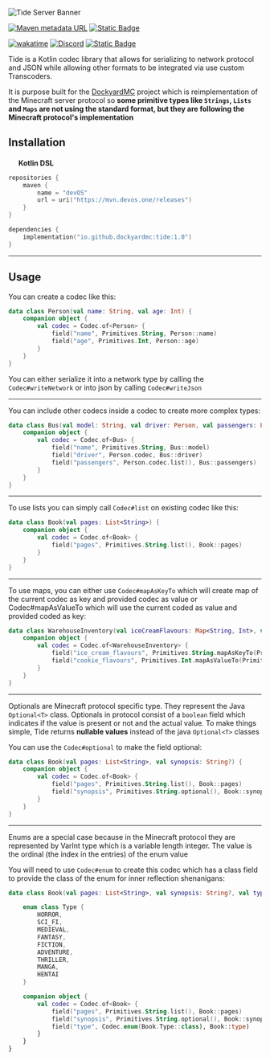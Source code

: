 ![Tide Server Banner](https://github.com/user-attachments/assets/a6cc4eb0-3b6b-486b-8e08-d49c51f791d3)

[![Maven metadata URL](https://img.shields.io/maven-metadata/v?metadataUrl=https%3A%2F%2Fmvn.devos.one%2Freleases%2Fio%2Fgithub%2Fdockyardmc%2Ftide%2Fmaven-metadata.xml&style=for-the-badge&logo=maven&logoColor=%23FFFFFF&label=Latest%20Version&color=%23afff87)](https://mvn.devos.one/#/releases/io/github/dockyardmc/dockyard)
[![Static Badge](https://img.shields.io/badge/Language-Kotlin-Kotlin?style=for-the-badge&color=%23963cf4)](https://kotlinlang.org/)

[![wakatime](https://wakatime.com/badge/user/7398c6f6-bec2-4b9c-b8b9-578d4a500952/project/d3ab2e30-2512-46ae-a8e5-6655e53da514.svg?style=for-the-badge)](https://wakatime.com/badge/github/DockyardMC/Dockyard)
[![Discord](https://img.shields.io/discord/1242845647892123650?label=Discord%20Server&color=%237289DA&style=for-the-badge&logo=discord&logoColor=%23FFFFFF)](https://discord.gg/SA9nmfMkdc)
[![Static Badge](https://img.shields.io/badge/Donate-Ko--Fi-pink?style=for-the-badge&logo=ko-fi&logoColor=%23FFFFFF&color=%23ff70c8)](https://ko-fi.com/LukynkaCZE)

Tide is a Kotlin codec library that allows for serializing to network protocol and JSON while allowing other formats to be integrated via use custom Transcoders. 

It is purpose built for the [DockyardMC](https://github.com/DockyardMC/Dockyard) project which is reimplementation of the Minecraft server protocol so **some primitive types like **`Strings`**, **`Lists`** and **`Maps`** are not using the standard format, but they are following the Minecraft protocol's implementation**

## Installation

<img src="https://cdn.worldvectorlogo.com/logos/kotlin-2.svg" width="16px"></img>
**Kotlin DSL**
```kotlin
repositories {
    maven {
        name = "devOS"
        url = uri("https://mvn.devos.one/releases")
    }
}

dependencies {
    implementation("io.github.dockyardmc:tide:1.0")
}
```
---

## Usage

You can create a codec like this:
```kotlin
data class Person(val name: String, val age: Int) {
    companion object {
        val codec = Codec.of<Person> {
            field("name", Primitives.String, Person::name)
            field("age", Primitives.Int, Person::age)
        }
    }
}
```
You can either serialize it into a network type by calling the `Codec#writeNetwork` or into json by calling `Codec#writeJson`

---

You can include other codecs inside a codec to create more complex types:

```kotlin
data class Bus(val model: String, val driver: Person, val passengers: List<Person>) {
    companion object {
        val codec = Codec.of<Bus> {
            field("name", Primitives.String, Bus::model)
            field("driver", Person.codec, Bus::driver)
            field("passengers", Person.codec.list(), Bus::passengers)
        }
    }
}
```

---

To use lists you can simply call `Codec#list` on existing codec like this:

```kotlin
data class Book(val pages: List<String>) {
    companion object {
        val codec = Codec.of<Book> {
            field("pages", Primitives.String.list(), Book::pages)
        }
    }
}
```

---

To use maps, you can either use `Codec#mapAsKeyTo` which will create map of the current codec as key and provided codec as value or Codec#mapAsValueTo which will use the current coded as value and provided coded as key:

```kotlin
data class WarehouseInventory(val iceCreamFlavours: Map<String, Int>, val cookieFlavours: Map<String, Int>) {
    companion object {
        val codec = Codec.of<WarehouseInventory> {
            field("ice_cream_flavours", Primitives.String.mapAsKeyTo(Primitives.VarInt), WarehouseInventory::iceCreamFlavours) //uses current as key of the map 
            field("cookie_flavours", Primitives.Int.mapAsValueTo(Primitives.String), WarehouseInventory::cookieFlavours) // uses current as value of the map
        }
    }
}
```

---

Optionals are Minecraft protocol specific type. They represent the Java `Optional<T>` class. Optionals in protocol consist of a `boolean` field which indicates if the value is present or not and the actual value. To make things simple, Tide returns **nullable values** instead of the java `Optional<T>` classes

You can use the `Codec#optional` to make the field optional:

```kotlin
data class Book(val pages: List<String>, val synopsis: String?) {
    companion object {
        val codec = Codec.of<Book> {
            field("pages", Primitives.String.list(), Book::pages)
            field("synopsis", Primitives.String.optional(), Book::synopsis)
        }
    }
}
```

---

Enums are a special case because in the Minecraft protocol they are represented by VarInt type which is a variable length integer. The value is the ordinal (the index in the entries) of the enum value

You will need to use `Codec#enum` to create this codec which has a class field to provide the class of the enum for inner reflection shenanigans:

```kotlin
data class Book(val pages: List<String>, val synopsis: String?, val type: Book.Type) {

    enum class Type {
        HORROR,
        SCI_FI,
        MEDIEVAL,
        FANTASY,
        FICTION,
        ADVENTURE,
        THRILLER,
        MANGA,
        HENTAI
    }

    companion object {
        val codec = Codec.of<Book> {
            field("pages", Primitives.String.list(), Book::pages)
            field("synopsis", Primitives.String.optional(), Book::synopsis)
            field("type", Codec.enum(Book.Type::class), Book::type)
        }
    }
}
```


